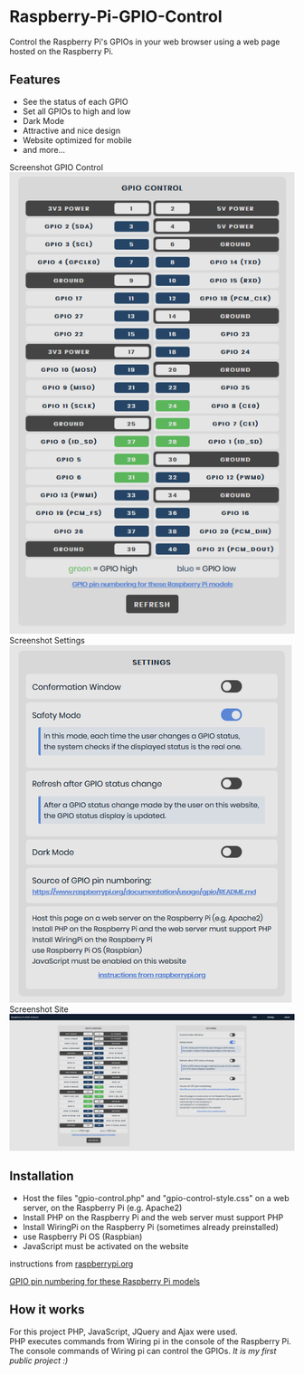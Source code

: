 # Raspberry-Pi-GPIO-Control
Control the Raspberry Pi's GPIOs in your web browser using a web page hosted on the Raspberry Pi.  

## Features
* See the status of each GPIO
* Set all GPIOs to high and low
* Dark Mode
* Attractive and nice design
* Website optimized for mobile
* and more...  

Screenshot  GPIO Control  
![screenshot](screenshots/screenshot_gpio_control.png)  
Screenshot  Settings   
![screenshot](screenshots/screenshot_settings.png)  
Screenshot  Site   
![screenshot](screenshots/screenshot_site.png)



## Installation
* Host the files "gpio-control.php" and "gpio-control-style.css"
 on a web server, on the Raspberry Pi (e.g. Apache2)
* Install PHP on the Raspberry Pi and the web server must support PHP
* Install WiringPi on the Raspberry Pi (sometimes already preinstalled)
* use Raspberry Pi OS (Raspbian)
* JavaScript must be activated on the website  

instructions from [raspberrypi.org](https://www.raspberrypi.org/documentation/remote-access/web-server/apache.md) 

[GPIO pin numbering for these Raspberry Pi models](https://www.raspberrypi.org/documentation/usage/gpio/README.md)

## How it works
For this project PHP, JavaScript, JQuery and Ajax were used.  
PHP executes commands from Wiring pi in the console of the Raspberry Pi.  
The console commands of Wiring pi can control the GPIOs. 
*It is my first public project :)*
